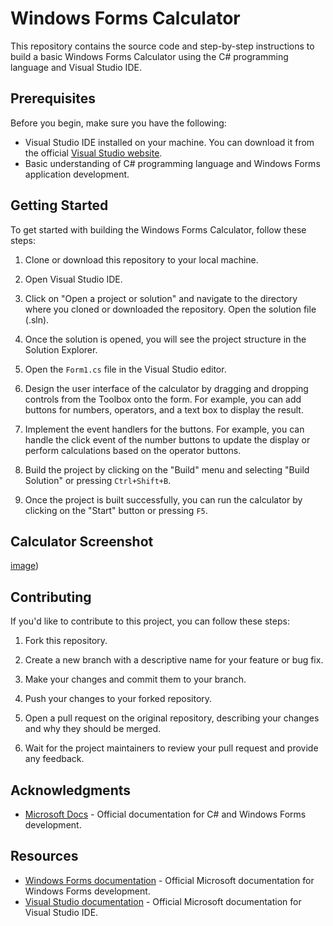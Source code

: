 # Windows Forms Calculator

This repository contains the source code and step-by-step instructions to build a basic Windows Forms Calculator using the C# programming language and Visual Studio IDE.

## Prerequisites

Before you begin, make sure you have the following:

- Visual Studio IDE installed on your machine. You can download it from the official [Visual Studio website](https://visualstudio.microsoft.com/).
- Basic understanding of C# programming language and Windows Forms application development.

## Getting Started

To get started with building the Windows Forms Calculator, follow these steps:

1. Clone or download this repository to your local machine.

2. Open Visual Studio IDE.

3. Click on "Open a project or solution" and navigate to the directory where you cloned or downloaded the repository. Open the solution file (.sln).

4. Once the solution is opened, you will see the project structure in the Solution Explorer.

5. Open the `Form1.cs` file in the Visual Studio editor.

6. Design the user interface of the calculator by dragging and dropping controls from the Toolbox onto the form. For example, you can add buttons for numbers, operators, and a text box to display the result.

7. Implement the event handlers for the buttons. For example, you can handle the click event of the number buttons to update the display or perform calculations based on the operator buttons.

8. Build the project by clicking on the "Build" menu and selecting "Build Solution" or pressing `Ctrl+Shift+B`.

9. Once the project is built successfully, you can run the calculator by clicking on the "Start" button or pressing `F5`.

## Calculator Screenshot
[image](https://github.com/Atul245/Calculator_App/assets/98544302/83f56761-b840-4ba1-8e4f-ff1d17606612))


## Contributing

If you'd like to contribute to this project, you can follow these steps:

1. Fork this repository.

2. Create a new branch with a descriptive name for your feature or bug fix.

3. Make your changes and commit them to your branch.

4. Push your changes to your forked repository.

5. Open a pull request on the original repository, describing your changes and why they should be merged.

6. Wait for the project maintainers to review your pull request and provide any feedback.

## Acknowledgments

- [Microsoft Docs](https://docs.microsoft.com/) - Official documentation for C# and Windows Forms development.

## Resources

- [Windows Forms documentation](https://docs.microsoft.com/dotnet/desktop/winforms/?view=netframeworkdesktop-4.8) - Official Microsoft documentation for Windows Forms development.
- [Visual Studio documentation](https://docs.microsoft.com/visualstudio/?view=vs-2022) - Official Microsoft documentation for Visual Studio IDE.


